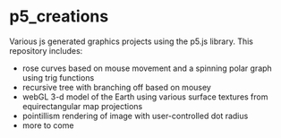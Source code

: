 # p5_creations
Various js generated graphics projects using the p5.js library. This repository includes:
- rose curves based on mouse movement and a spinning polar graph using trig functions
- recursive tree with branching off based on mousey
- webGL 3-d model of the Earth using various surface textures from equirectangular map projections
- pointillism rendering of image with user-controlled dot radius
- more to come
